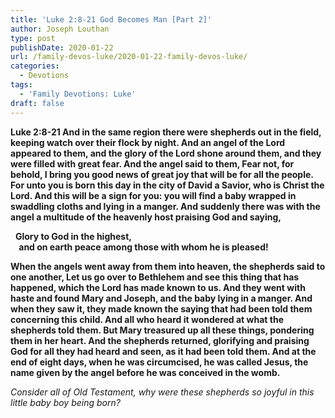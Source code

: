 ```yaml
---
title: 'Luke 2:8-21 God Becomes Man [Part 2]'
author: Joseph Louthan
type: post
publishDate: 2020-01-22
url: /family-devos-luke/2020-01-22-family-devos-luke/
categories:
  - Devotions
tags:
  - 'Family Devotions: Luke'
draft: false
---
```


**Luke 2:8-21 And in the same region there were shepherds out in the field, keeping watch over their flock by night.  And an angel of the Lord appeared to them, and the glory of the Lord shone around them, and they were filled with great fear.  And the angel said to them, Fear not, for behold, I bring you good news of great joy that will be for all the people.  For unto you is born this day in the city of David a Savior, who is Christ the Lord.  And this will be a sign for you: you will find a baby wrapped in swaddling cloths and lying in a manger.  And suddenly there was with the angel a multitude of the heavenly host praising God and saying,**   

&nbsp;&nbsp;**Glory to God in the highest,**  
**&nbsp;&nbsp;&nbsp;&nbsp;and on earth peace among those with whom he is pleased!**

  **When the angels went away from them into heaven, the shepherds said to one another, Let us go over to Bethlehem and see this thing that has happened, which the Lord has made known to us.  And they went with haste and found Mary and Joseph, and the baby lying in a manger.  And when they saw it, they made known the saying that had been told them concerning this child.  And all who heard it wondered at what the shepherds told them.  But Mary treasured up all these things, pondering them in her heart.  And the shepherds returned, glorifying and praising God for all they had heard and seen, as it had been told them.   And at the end of eight days, when he was circumcised, he was called Jesus, the name given by the angel before he was conceived in the womb.**

*Consider all of Old Testament, why were these shepherds so joyful in this little baby boy being born?*